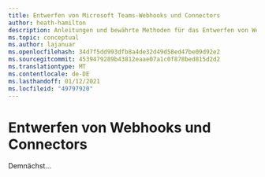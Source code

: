 ```yaml
---
title: Entwerfen von Microsoft Teams-Webhooks und Connectors
author: heath-hamilton
description: Anleitungen und bewährte Methoden für das Entwerfen von Webhooks und Connectors für Microsoft Teams.
ms.topic: conceptual
ms.author: lajanuar
ms.openlocfilehash: 34d7f5dd993dfb8a4de32d49d58ed47be09d92e2
ms.sourcegitcommit: 4539479289b43812eaae07a1c0f878bed815d2d2
ms.translationtype: MT
ms.contentlocale: de-DE
ms.lasthandoff: 01/12/2021
ms.locfileid: "49797920"
---
```

# <a name="design-webhooks-and-connectors"></a>Entwerfen von Webhooks und Connectors

Demnächst...
